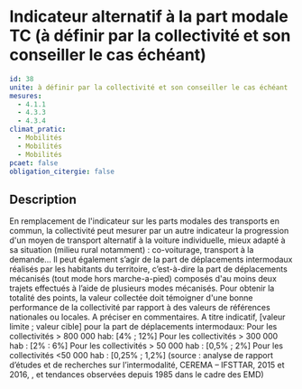 # Indicateur alternatif à la part modale TC (à définir par la collectivité et son conseiller le cas échéant)
```yaml
id: 38
unite: à définir par la collectivité et son conseiller le cas échéant
mesures:
  - 4.1.1
  - 4.3.3
  - 4.3.4
climat_pratic:
  - Mobilités
  - Mobilités
  - Mobilités
pcaet: false
obligation_citergie: false
```
## Description
En remplacement de l'indicateur sur les parts modales des transports en commun, la collectivité peut mesurer par un autre indicateur la progression d'un moyen de transport alternatif à la voiture individuelle, mieux adapté à sa situation (milieu rural notamment) : co-voiturage, transport à la demande... Il peut également s’agir de la part de déplacements intermodaux réalisés par les habitants du territoire, c’est-à-dire la part de déplacements mécanisés (tout mode hors marche-a-pied)  composés d'au moins deux trajets effectués à l’aide de plusieurs modes mécanisés. Pour obtenir la totalité des points, la valeur collectée doit témoigner d'une bonne performance de la collectivité par rapport à des valeurs de références nationales ou locales. A préciser en commentaires.
A titre indicatif,  [valeur limite ; valeur cible] pour la part de déplacements intermodaux: 
Pour les collectivités > 800 000 hab: [4% ; 12%]
Pour les collectivités > 300 000 hab :  [2% : 6%]
Pour les collectivités > 50 000 hab : [0,5% ; 2%]
Pour les collectivités <50 000 hab : [0,25% ; 1,2%]
(source : analyse de rapport d’études et de recherches sur l’intermodalité, CEREMA – IFSTTAR, 2015 et 2016, <halshs-01386613>, <halshs-01386621>  et tendances observées depuis 1985 dans le cadre des EMD)



